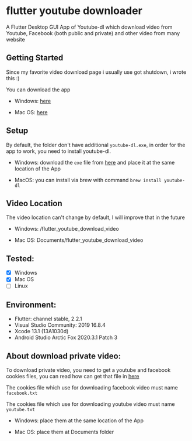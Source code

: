 # flutter youtube downloader

A Flutter Desktop GUI App of Youtube-dl which download video from Youtube, Facebook (both public and private) and other video from many website

## Getting Started

Since my favorite video download page i usually use got shutdown, i wrote this :)

You can download the app 

- Windows: [here](https://github.com/LeXuanKhanh/flutter_youtube_downloader/releases/download/1.3/flutter_youtube_downloader_windows_1.3.zip)

- Mac OS: [here](https://github.com/LeXuanKhanh/flutter_youtube_downloader/releases/download/1.3/flutter_youtube_downloader_macos_1.3.zip)

## Setup
By default, the folder don't have additional `youtube-dl.exe`, in order for the app to work, you need to install youtube-dl.

- Windows: download the `exe` file from [here](https://yt-dl.org/latest/youtube-dl.exe) and place it at the same location of the App

- MacOS: you can install via brew with command `brew install youtube-dl`

## Video Location
The video location can't change by default, I will improve that in the future

- Windows: <App Location>/flutter_youtube_download_video

- Mac OS: Documents/flutter_youtube_download_video

## Tested:

- [x] Windows
- [x] Mac OS
- [ ] Linux

## Environment:

- Flutter: channel stable, 2.2.1
- Visual Studio Community: 2019 16.8.4
- Xcode 13.1 (13A1030d)
- Android Studio Arctic Fox 2020.3.1 Patch 3

## About download private video:

To download private video, you need to get a youtube and facebook cookies files, you can read how can get that file in [here](https://github.com/ytdl-org/youtube-dl#how-do-i-pass-cookies-to-youtube-dl)

The cookies file which use for downloading facebook video must name `facebook.txt`

The cookies file which use for downloading youtube video must name `youtube.txt`

- Windows: place them at the same location of the App

- Mac OS: place them at Documents folder


